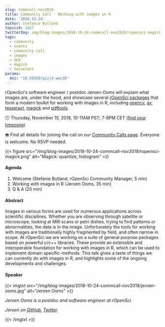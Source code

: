 ```yaml
---
slug: commcall-nov2018
title: Community Call - Working with images in R
date: '2018-10-24'
author: Stefanie Butland
topicid: 1427
twitterImg: img/blog-images/2018-10-24-commcall-nov2018/ropensci-magick.png
tags:
  - community
  - events
  - community call
  - images
  - OCR
  - magick
  - tesseract
params:
  doi: "10.59350/g1zj4-wwc38"
---
```

rOpenSci's software engineer / postdoc Jeroen Ooms will explain what images are, under the hood, and showcase several [rOpenSci packages](/packages/) that form a modern toolkit for working with images in R, including [opencv](https://github.com/ropenscilabs/opencv), [av](https://github.com/ropensci/av), [tesseract](https://github.com/ropensci/tesseract), [magick](https://github.com/ropensci/magick) and [pdftools](https://github.com/ropensci/pdftools).

🕘 Thursday, November 15, 2018, 10-11AM PST; 7-8PM CET ([find your timezone](https://www.timeanddate.com/worldclock/fixedtime.html?msg=rOpenSci+Community+Call+-+Working+with+images+in+R&iso=20181115T10&p1=791&ah=1))

☎️ Find all details for joining the call on our [Community Calls page](https://communitycalls.ropensci.org/#next-call).
Everyone is welcome. No RSVP needed.


{{< figure src="/img/blog-images/2018-10-24-commcall-nov2018/ropensci-magick.png" alt="Magick: quantize, histogram" >}}


#### Agenda

1. Welcome (Stefanie Butland, rOpenSci Community Manager, 5 min)
2. Working with images in R (Jeroen Ooms, 35 min)
4. Q & A (20 min)

#### Abstract
Images in various forms are used for numerous applications across scientific disciplines. Whether you are observing through satellite or microscope, looking at MRI scans or petri dishes, trying to find patterns or abnormalities, the data is in the image. Unfortunately the tools for working with images are traditionally highly fragmented by field, and often narrow in scope. At rOpenSci we are working on a suite of general purpose packages based on powerful c/c++ libraries. These provide an extensible and interoperable foundation for working with images in R, which can be used to implement domain specific-methods. This talk gives a taste of things we can currently do with images in R, and highlights some of the ongoing developments and challenges.

#### Speaker

{{< imgtxt src="/img/blog-images/2018-10-24-commcall-nov2018/jeroen-ooms.jpg" alt="Jeroen Ooms" >}}

_Jeroen Ooms is a postdoc and software engineer at rOpenSci._ 

_Jeroen on [GitHub](https://github.com/jeroen), [Twitter](https://twitter.com/opencpu)._

{{< /imgtxt >}}

